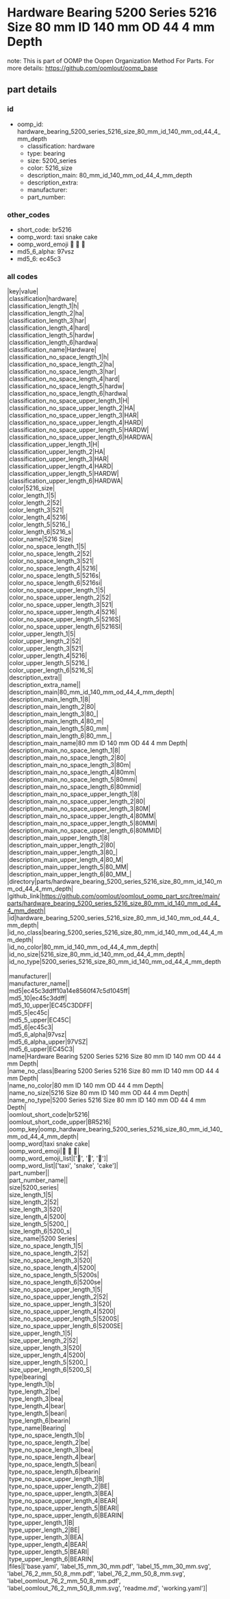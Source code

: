 # Hardware Bearing 5200 Series 5216 Size 80 mm ID 140 mm OD 44 4 mm Depth  

note: This is part of OOMP the Oopen Organization Method For Parts. For more details: https://github.com/oomlout/oomp_base

##  part details





### id
* oomp_id: hardware_bearing_5200_series_5216_size_80_mm_id_140_mm_od_44_4_mm_depth
  * classification: hardware
  * type: bearing
  * size: 5200_series
  * color: 5216_size
  * description_main: 80_mm_id_140_mm_od_44_4_mm_depth
  * description_extra: 
  * manufacturer: 
  * part_number: 

### other_codes
* short_code: br5216
* oomp_word: taxi snake cake
* oomp_word_emoji :taxi: :snake: :cake:
* md5_6_alpha: 97vsz
* md5_6: ec45c3

### all codes 
|key|value|  
|classification|hardware|  
|classification_length_1|h|  
|classification_length_2|ha|  
|classification_length_3|har|  
|classification_length_4|hard|  
|classification_length_5|hardw|  
|classification_length_6|hardwa|  
|classification_name|Hardware|  
|classification_no_space_length_1|h|  
|classification_no_space_length_2|ha|  
|classification_no_space_length_3|har|  
|classification_no_space_length_4|hard|  
|classification_no_space_length_5|hardw|  
|classification_no_space_length_6|hardwa|  
|classification_no_space_upper_length_1|H|  
|classification_no_space_upper_length_2|HA|  
|classification_no_space_upper_length_3|HAR|  
|classification_no_space_upper_length_4|HARD|  
|classification_no_space_upper_length_5|HARDW|  
|classification_no_space_upper_length_6|HARDWA|  
|classification_upper_length_1|H|  
|classification_upper_length_2|HA|  
|classification_upper_length_3|HAR|  
|classification_upper_length_4|HARD|  
|classification_upper_length_5|HARDW|  
|classification_upper_length_6|HARDWA|  
|color|5216_size|  
|color_length_1|5|  
|color_length_2|52|  
|color_length_3|521|  
|color_length_4|5216|  
|color_length_5|5216_|  
|color_length_6|5216_s|  
|color_name|5216 Size|  
|color_no_space_length_1|5|  
|color_no_space_length_2|52|  
|color_no_space_length_3|521|  
|color_no_space_length_4|5216|  
|color_no_space_length_5|5216s|  
|color_no_space_length_6|5216si|  
|color_no_space_upper_length_1|5|  
|color_no_space_upper_length_2|52|  
|color_no_space_upper_length_3|521|  
|color_no_space_upper_length_4|5216|  
|color_no_space_upper_length_5|5216S|  
|color_no_space_upper_length_6|5216SI|  
|color_upper_length_1|5|  
|color_upper_length_2|52|  
|color_upper_length_3|521|  
|color_upper_length_4|5216|  
|color_upper_length_5|5216_|  
|color_upper_length_6|5216_S|  
|description_extra||  
|description_extra_name||  
|description_main|80_mm_id_140_mm_od_44_4_mm_depth|  
|description_main_length_1|8|  
|description_main_length_2|80|  
|description_main_length_3|80_|  
|description_main_length_4|80_m|  
|description_main_length_5|80_mm|  
|description_main_length_6|80_mm_|  
|description_main_name|80 mm ID 140 mm OD 44 4 mm Depth|  
|description_main_no_space_length_1|8|  
|description_main_no_space_length_2|80|  
|description_main_no_space_length_3|80m|  
|description_main_no_space_length_4|80mm|  
|description_main_no_space_length_5|80mmi|  
|description_main_no_space_length_6|80mmid|  
|description_main_no_space_upper_length_1|8|  
|description_main_no_space_upper_length_2|80|  
|description_main_no_space_upper_length_3|80M|  
|description_main_no_space_upper_length_4|80MM|  
|description_main_no_space_upper_length_5|80MMI|  
|description_main_no_space_upper_length_6|80MMID|  
|description_main_upper_length_1|8|  
|description_main_upper_length_2|80|  
|description_main_upper_length_3|80_|  
|description_main_upper_length_4|80_M|  
|description_main_upper_length_5|80_MM|  
|description_main_upper_length_6|80_MM_|  
|directory|parts/hardware_bearing_5200_series_5216_size_80_mm_id_140_mm_od_44_4_mm_depth|  
|github_link|https://github.com/oomlout/oomlout_oomp_part_src/tree/main/parts/hardware_bearing_5200_series_5216_size_80_mm_id_140_mm_od_44_4_mm_depth|  
|id|hardware_bearing_5200_series_5216_size_80_mm_id_140_mm_od_44_4_mm_depth|  
|id_no_class|bearing_5200_series_5216_size_80_mm_id_140_mm_od_44_4_mm_depth|  
|id_no_color|80_mm_id_140_mm_od_44_4_mm_depth|  
|id_no_size|5216_size_80_mm_id_140_mm_od_44_4_mm_depth|  
|id_no_type|5200_series_5216_size_80_mm_id_140_mm_od_44_4_mm_depth|  
|manufacturer||  
|manufacturer_name||  
|md5|ec45c3ddff10a14e8560f47c5d1045ff|  
|md5_10|ec45c3ddff|  
|md5_10_upper|EC45C3DDFF|  
|md5_5|ec45c|  
|md5_5_upper|EC45C|  
|md5_6|ec45c3|  
|md5_6_alpha|97vsz|  
|md5_6_alpha_upper|97VSZ|  
|md5_6_upper|EC45C3|  
|name|Hardware Bearing 5200 Series 5216 Size 80 mm ID 140 mm OD 44 4 mm Depth|  
|name_no_class|Bearing 5200 Series 5216 Size 80 mm ID 140 mm OD 44 4 mm Depth|  
|name_no_color|80 mm ID 140 mm OD 44 4 mm Depth|  
|name_no_size|5216 Size 80 mm ID 140 mm OD 44 4 mm Depth|  
|name_no_type|5200 Series 5216 Size 80 mm ID 140 mm OD 44 4 mm Depth|  
|oomlout_short_code|br5216|  
|oomlout_short_code_upper|BR5216|  
|oomp_key|oomp_hardware_bearing_5200_series_5216_size_80_mm_id_140_mm_od_44_4_mm_depth|  
|oomp_word|taxi snake cake|  
|oomp_word_emoji|:taxi: :snake: :cake:|  
|oomp_word_emoji_list|[':taxi:', ':snake:', ':cake:']|  
|oomp_word_list|['taxi', 'snake', 'cake']|  
|part_number||  
|part_number_name||  
|size|5200_series|  
|size_length_1|5|  
|size_length_2|52|  
|size_length_3|520|  
|size_length_4|5200|  
|size_length_5|5200_|  
|size_length_6|5200_s|  
|size_name|5200 Series|  
|size_no_space_length_1|5|  
|size_no_space_length_2|52|  
|size_no_space_length_3|520|  
|size_no_space_length_4|5200|  
|size_no_space_length_5|5200s|  
|size_no_space_length_6|5200se|  
|size_no_space_upper_length_1|5|  
|size_no_space_upper_length_2|52|  
|size_no_space_upper_length_3|520|  
|size_no_space_upper_length_4|5200|  
|size_no_space_upper_length_5|5200S|  
|size_no_space_upper_length_6|5200SE|  
|size_upper_length_1|5|  
|size_upper_length_2|52|  
|size_upper_length_3|520|  
|size_upper_length_4|5200|  
|size_upper_length_5|5200_|  
|size_upper_length_6|5200_S|  
|type|bearing|  
|type_length_1|b|  
|type_length_2|be|  
|type_length_3|bea|  
|type_length_4|bear|  
|type_length_5|beari|  
|type_length_6|bearin|  
|type_name|Bearing|  
|type_no_space_length_1|b|  
|type_no_space_length_2|be|  
|type_no_space_length_3|bea|  
|type_no_space_length_4|bear|  
|type_no_space_length_5|beari|  
|type_no_space_length_6|bearin|  
|type_no_space_upper_length_1|B|  
|type_no_space_upper_length_2|BE|  
|type_no_space_upper_length_3|BEA|  
|type_no_space_upper_length_4|BEAR|  
|type_no_space_upper_length_5|BEARI|  
|type_no_space_upper_length_6|BEARIN|  
|type_upper_length_1|B|  
|type_upper_length_2|BE|  
|type_upper_length_3|BEA|  
|type_upper_length_4|BEAR|  
|type_upper_length_5|BEARI|  
|type_upper_length_6|BEARIN|  
|files|['base.yaml', 'label_15_mm_30_mm.pdf', 'label_15_mm_30_mm.svg', 'label_76_2_mm_50_8_mm.pdf', 'label_76_2_mm_50_8_mm.svg', 'label_oomlout_76_2_mm_50_8_mm.pdf', 'label_oomlout_76_2_mm_50_8_mm.svg', 'readme.md', 'working.yaml']|  
